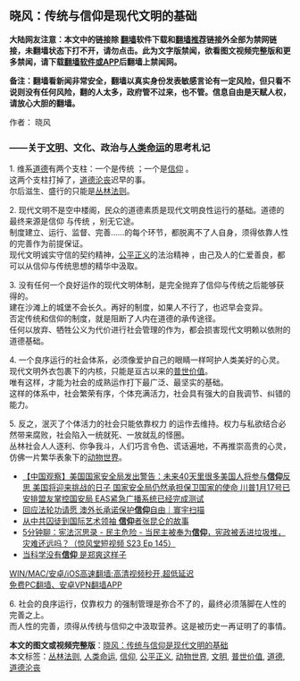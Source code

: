 <h2>晓风：传统与信仰是现代文明的基础</h2> <p class="notice"><b>大陆网友注意：本文中的链接除 <a href="https://github.com/bannedbook/fanqiang" >翻墙</a>软件下载和<a href="https://github.com/killgcd/justmysocks/blob/master/README.md">翻墙推荐</a>链接外全部为禁网链接，未翻墙状态下打不开，请勿点击。此为文字版禁闻，欲看图文视频完整版和更多禁闻，请下载<a href="https://github.com/bannedbook/fanqiang">翻墙软件或APP</a>后翻墙上禁闻网。</p><p>备注：翻墙看新闻非常安全，翻墙以真实身份发表敏感言论有一定风险，但只看不说则没有任何风险，翻的人太多，政府管不过来，也不管。信息自由是天赋人权，请放心大胆的翻墙。</b></p>  <div class="entry"> <p>作者： 晓风</p> <h3>——关于<a href="https://www.bannedbook.org/bnews/tag/%E6%96%87%E6%98%8E/" class="st_tag internal_tag" rel="tag" title="标签 文明 下的日志">文明</a>、文化、政治与<a href="https://www.bannedbook.org/bnews/tag/%E4%BA%BA%E7%B1%BB%E5%91%BD%E8%BF%90/" class="st_tag internal_tag" rel="tag" title="标签 人类命运 下的日志">人类命运</a>的思考札记<br /></h3> <p>1. 维系<a href="https://www.bannedbook.org/bnews/tag/%e9%81%93%e5%be%b7/" class="st_tag internal_tag" rel="tag" title="标签 道德 下的日志">道德</a>有两个支柱：一个是传统 ；一个是<a href="https://www.bannedbook.org/bnews/tag/%e4%bf%a1%e4%bb%b0/" class="st_tag internal_tag" rel="tag" title="标签 信仰 下的日志">信仰</a> 。<br />这两个支柱打掉了，<a href="https://www.bannedbook.org/bnews/tag/%E9%81%93%E5%BE%B7%E6%B2%A6%E4%B8%A7/" class="st_tag internal_tag" rel="tag" title="标签 道德沦丧 下的日志">道德沦丧</a>迟早的事。<br />尔后滋生、盛行的只能是<a href="https://www.bannedbook.org/bnews/tag/%E4%B8%9B%E6%9E%97%E6%B3%95%E5%88%99/" class="st_tag internal_tag" rel="tag" title="标签 丛林法则 下的日志">丛林法则</a>。</p>  <p>2. 现代文明不是空中楼阁，民众的道德素质是现代文明良性运行的基础。道德的最终来源是信仰 与传统 ，别无它途。<br />制度建立、运行、监督、完善……的每个环节，都脱离不了人自身，须得依靠人性的完善作为前提保证。<br />现代文明诚实守信的契约精神，<a href="https://www.bannedbook.org/bnews/tag/%E5%85%AC%E5%B9%B3%E6%AD%A3%E4%B9%89/" class="st_tag internal_tag" rel="tag" title="标签 公平正义 下的日志">公平正义</a>的法治精神 ，由己及人的仁爱善良，都可以从信仰与传统思想的精华中汲取。</p> <p>3. 没有任何一个良好运作的现代文明体制，是完全抛弃了信仰与传统之后能够获得的。<br />建在沙滩上的城堡不会长久。再好的制度，如果人不行了，也迟早会变异。<br />否定传统和信仰的制度，就是阻断了人内在道德的承传途径。<br />任何以放弃、牺牲公义为代价进行社会管理的作为，都会损害现代文明赖以依附的道德基础。</p>  <p>4. 一个良序运行的社会体系，必须像爱护自己的眼睛一样呵护人类美好的心灵。现代文明外衣包裹下的内核，只能是亘古以来的<a href="https://www.bannedbook.org/bnews/tag/%e6%99%ae%e4%b8%96%e4%bb%b7%e5%80%bc/" class="st_tag internal_tag" rel="tag" title="标签 普世价值 下的日志">普世价值</a>。<br />唯有这样，才能为社会的成熟运作打下最广泛、最坚实的基础。<br />这样的体系中，社会繁荣有序，个体充满活力，社会具有强大的自我调节、纠错的能力。</p> <p>5. 反之，泯灭了个体活力的社会只能依靠权力 的运作去维持。权力与私欲结合必然带来腐败，社会陷入一统就死、一放就乱的怪圈。<br />丛林社会人人逐利、你争我斗，人们巧言令色、谎话遍地，不再推崇高贵的心灵，仿佛一片繁华表象下的<a href="https://www.bannedbook.org/bnews/tag/%E5%8A%A8%E7%89%A9%E4%B8%96%E7%95%8C/" class="st_tag internal_tag" rel="tag" title="标签 动物世界 下的日志">动物世界</a>。</p>  <ul class='op-related-articles' title='相关阅读'> <li><a href='https://www.bannedbook.org/bnews/comments/20210220/1490524.html' target='_blank'>【中国观察】美国国家安全局发出警告：未来40天里很多美国人将参与<b>信仰</b>反思  美国将迎来挑战的日子 国家安全局仍然承担保卫国家的使命 川普1月17号已安排盟友掌控国安局 EAS紧急广播系统已经完成测试</a></li> <li><a href='https://www.bannedbook.org/bnews/taiwannews/20210217/1488596.html' target='_blank'>回应法轮功请愿 澳外长承诺保护<b>信仰</b>自由｜寰宇扫描</a></li> <li><a href='https://www.bannedbook.org/bnews/comments/20210209/1484084.html' target='_blank'>从中共囚徒到国际艺术领袖 <b>信仰</b>者张昆仑的故事</a></li> <li><a href='https://www.bannedbook.org/bnews/bannedvideo/20210206/1482460.html' target='_blank'>5分钟聊：宪法沉思录  - 民主危险  -  当民主被奉为<b>信仰</b>，宪政被丢进垃圾堆，灾难还远吗？（惊风堂短视频 S23 Ep 145）</a></li> <li><a href='https://www.bannedbook.org/bnews/comments/20210124/1473765.html' target='_blank'>当科学没有<b>信仰</b> 是郑爽这样子</a></li> </ul> <p class="texttj"> <a href="https://github.com/bannedbook/fanqiang/wiki/V2ray%E6%9C%BA%E5%9C%BA" target="_blank">WIN/MAC/安卓/iOS高速翻墙:高清视频秒开,超低延迟</a><br/> <a href="https://github.com/bannedbook/fanqiang/wiki/%E7%A6%81%E9%97%BB%E7%BD%91%E5%AE%89%E5%8D%93%E7%BF%BB%E5%A2%99%E6%96%B0%E9%97%BBAPP" target="_blank">免费PC翻墙、安卓VPN翻墙APP</a></p><p>6. 社会的良序运行，仅靠权力 的强制管理是弥合不了的，最终必须落脚在人性的完善之上。<br />而人性的完善，须得从传统与信仰之中汲取营养。这是被历史一再证明了的事情。</p><a name='sharetosocial'></a>       <div><b>本文的图文或视频完整版</b>：<a href='https://www.bannedbook.org/bnews/comments/20210220/1490567.html'>晓风：传统与信仰是现代文明的基础</a></div>  </div><!--END ENTRY--> <div class="postfooter"> <div>本文标签：<a href="https://www.bannedbook.org/bnews/tag/%E4%B8%9B%E6%9E%97%E6%B3%95%E5%88%99/" rel="tag">丛林法则</a>, <a href="https://www.bannedbook.org/bnews/tag/%E4%BA%BA%E7%B1%BB%E5%91%BD%E8%BF%90/" rel="tag">人类命运</a>, <a href="https://www.bannedbook.org/bnews/tag/%e4%bf%a1%e4%bb%b0/" rel="tag">信仰</a>, <a href="https://www.bannedbook.org/bnews/tag/%E5%85%AC%E5%B9%B3%E6%AD%A3%E4%B9%89/" rel="tag">公平正义</a>, <a href="https://www.bannedbook.org/bnews/tag/%E5%8A%A8%E7%89%A9%E4%B8%96%E7%95%8C/" rel="tag">动物世界</a>, <a href="https://www.bannedbook.org/bnews/tag/%E6%96%87%E6%98%8E/" rel="tag">文明</a>, <a href="https://www.bannedbook.org/bnews/tag/%e6%99%ae%e4%b8%96%e4%bb%b7%e5%80%bc/" rel="tag">普世价值</a>, <a href="https://www.bannedbook.org/bnews/tag/%e9%81%93%e5%be%b7/" rel="tag">道德</a>, <a href="https://www.bannedbook.org/bnews/tag/%E9%81%93%E5%BE%B7%E6%B2%A6%E4%B8%A7/" rel="tag">道德沦丧</a></div>  </div><!--END POSTFOOTER--> 